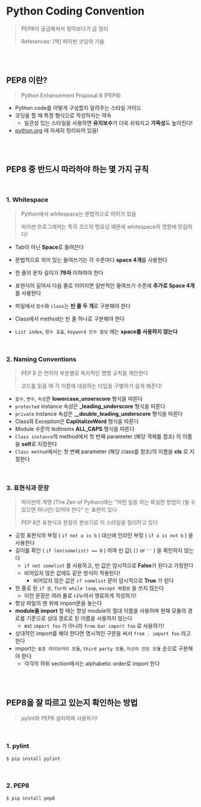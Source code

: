# Python Coding Convention

> PEP8이 궁금해져서 찾아보다가 급 정리
>
> References: [책] 파이썬 코딩의 기술

<br>

<br>

## PEP8 이란?

> Python Enhancement Proposal 8 (PEP8)

-  Python code를 어떻게 구성할지 알려주는 스타일 가이드
  - 코딩을 할 때 특정 형식으로 작성하자는 약속
    - 일관성 있는 스타일을 사용하면 **유지보수**가 더욱 쉬워지고 **가독성**도 높아진다!
-  [python.org](https://www.python.org/dev/peps/pep-0008/) 에 자세히 정리되어 있음!

<br>

<br>

## PEP8 중 반드시 따라하야 하는 몇 가지 규칙

<br>

### 1. Whitespace 

> Python에서 whitespace는 문법적으로 의미가 있음
>
> 파이썬 프로그래머는 특히 코드의 명료성 때문에 whitespace의 영향에 민감하다!

- Tab이 아닌 **Space**로 들여쓴다
- 문법적으로 의미 있는 들여쓰기는 각 수준마다 **space 4개**를 사용한다
- 한 줄의 문자 길이가 **79자** 이하여야 한다
- 표현식이 길어서 다음 줄로 이어지면 일반적인 들여쓰기 수준에 **추가로 Space 4개**를 사용한다
- 파일에서 `함수`와 `class`는 **빈 줄 두 개**로 구분해야 한다

- Class에서 method는 빈 줄 하나로 구분해야 한다
- `List index`, `함수 호출`, `keyword 인수 할당` 에는 **space를 사용하지 않는다**

<br>

### 2. Naming Conventions

> PEP 8 은 언어의 부분별로 독자적인 명명 규칙을 제안한다
>
> 코드를 읽을 때 각 이름에 대응하는 타입을 구별하기 쉽게 해준다!

- `함수`, `변수`, `속성`은 **lowercase_unserscore** 형식을 따른다
- `protected` instance 속성은 **_leading_underscore** 형식을 따른다
- `private` instance 속성은 **__double_leading_underscore** 형식을 따른다
- Class와 Exception은 **CaplitalizeWord** 형식을 따른다
- Module 수준의 tkdtnsms **ALL_CAPS** 형식을 따른다
- `Class instance`의 method에서 첫 번째 parameter (해당 객체를 참조) 의 이름을 **self**로 지정한다
- `Class method`에서는 첫 번째 parameter (해당 class를 참조)의 이름을 **cls** 로 지정한다

<br>

### 3. 표현식과 문장

> 파이썬의 계명 (The Zen of Python)에는 "어떤 일을 하는 확실한 방법이 (될 수 있으면 하나만) 있어야 한다" 는 표현이 있다
>
> PEP 8은 표현식과 문장의 본보기로 이 스타일을 정리하고 있다

- 긍정 표현식의 부정 ( `if not a is b` ) 대신에 인라인 부정 ( `if a is not b` ) 을 사용한다
- 길이를 확인 ( `if len(somelist) == 0` ) 하여 빈 값( `[]` or `''` ) 을 확인하지 않는다
  - `if not somelist` 를 사용하고, 빈 값은 암시적으로 **False**가 된다고 가정한다
  - 비어있지 않은 값에도 같은 방식이 적용된다! 
    - 비어있지 않은 값은 `if somelist`  문이 암시적으로 **True** 가 된다
- 한 줄로 된 `if 문`, `for와 while loop`, `except 복합문` 을 쓰지 않는다
  - 이런 문장은 여러 줄로 나누어서 명료하게 작성하기!
- 항상 파일의 맨 위에 import문을 놓는다
- **module을 import** 할 때는 항상 module의 절대 이름을 사용하며 현재 모듈의 경로를 기준으로 상대 경로로 된 이름을 사용하지 않는다
  - ex) `import foo` 가 아니라 `from bar import foo` 로 사용하기!
- 상대적인 import를 해야 한다면 명시적인 구문을 써서 `from . import foo` 라고 한다
- import는 `표준 라이브러리 모듈`, `third party 모듈`, `자신이 만든 모듈` 순으로 구분해야 한다
  - 각각의 하위 section에서는 alphabetic order로 import 한다



<br>

<br>

## PEP8을 잘 따르고 있는지 확인하는 방법

> pylint와 PEP8 설치하여 사용하기!

<br>

### 1. pylint

```bash
$ pip install pylint
```

<br>

### 2. PEP8

```bash
$ pip install pep8
```



